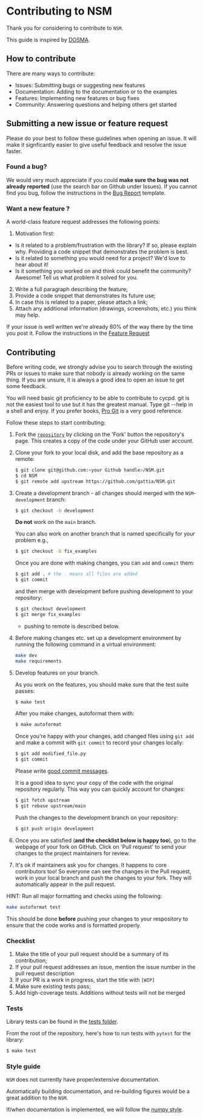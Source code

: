 # Contributing to NSM

Thank you for considering to contribute to `NSM`.

This guide is inspired by [DOSMA](https://github.com/ad13/DOSMA).

## How to contribute
There are many ways to contribute:

* Issues: Submitting bugs or suggesting new features
* Documentation: Adding to the documentation or to the examples 
* Features: Implementing new features or bug fixes
* Community: Answering questions and helping others get started 

## Submitting a new issue or feature request
Please do your best to follow these guidelines when opening an issue. It will make it signficantly easier to give useful feedback and resolve the issue faster.

### Found a bug?
We would very much appreciate if you could **make sure the bug was not already reported** (use the search bar on Github under Issues). If you cannot find you bug, follow the instructions in the [Bug Report](https://github.com/gattia/cycpd/issues/new/choose) template.

### Want a new feature ?

A world-class feature request addresses the following points:

1. Motivation first:
  * Is it related to a problem/frustration with the library? If so, please explain why. Providing a code snippet that demonstrates the problem is best.
  * Is it related to something you would need for a project? We'd love to hear about it!
  * Is it something you worked on and think could benefit the community? Awesome! Tell us what problem it solved for you.
2. Write a full paragraph describing the feature;
3. Provide a code snippet that demonstrates its future use;
4. In case this is related to a paper, please attach a link;
5. Attach any additional information (drawings, screenshots, etc.) you think may help.

If your issue is well written we're already 80% of the way there by the time you post it. Follow the instructions in the [Feature Request](https://github.com/gattia/NSM/issues/new/choose)

## Contributing
Before writing code, we strongly advise you to search through the existing PRs or issues to make sure that nobody is already working on the same thing. If you are unsure, it is always a good idea to open an issue to get some feedback.

You will need basic git proficiency to be able to contribute to cycpd. git is not the easiest tool to use but it has the greatest manual. Type git --help in a shell and enjoy. If you prefer books, [Pro Git](https://git-scm.com/book/en/v2) is a very good reference.

Follow these steps to start contributing:

1. Fork the [`repository`](https://github.com/gattia/NSM) by clicking on the 'Fork' button the repository's page. This creates a copy of the code under your GitHub user account.

2. Clone your fork to your local disk, and add the base repository as a remote:

   ```bash
   $ git clone git@github.com:<your Github handle>/NSM.git
   $ cd NSM
   $ git remote add upstream https://github.com/gattia/NSM.git
   ```

3. Create a development branch - all changes should merged with the `NSM`-`development` branch:

   ```bash
   $ git checkout -b development
   ```

   **Do not** work on the `main` branch.


   You can also work on another branch that is named specifically for your problem e.g., 
   
   ```bash
   $ git checkout -b fix_examples
   ```

   Once you are done with making changes, you can `add` and `commit` them: 

   ```bash
   $ git add . # the . means all files are added
   $ git commit
   ```

   and then merge with development before pushing development to your repository:

   ```bash
   $ git checkout development
   $ git merge fix_examples
   ```

   - pushing to remote is described below. 

4. Before making changes etc. set up a development environment by running the following command in a virtual environment:

    ```bash
    make dev
    make requirements
    ```

5. Develop features on your branch.

    As you work on the features, you should make sure that the test suite passes:

    ```bash
    $ make test
    ```

    After you make changes, autoformat them with:

    ```bash
    $ make autoformat
    ```

   Once you're happy with your changes, add changed files using `git add` and
   make a commit with `git commit` to record your changes locally:

   ```bash
   $ git add modified_file.py
   $ git commit
   ```

   Please write [good commit messages](https://chris.beams.io/posts/git-commit/).

   It is a good idea to sync your copy of the code with the original
   repository regularly. This way you can quickly account for changes:

   ```bash
   $ git fetch upstream
   $ git rebase upstream/main
   ```

   Push the changes to the development branch on your repository:

   ```bash
   $ git push origin development
   ```

6. Once you are satisfied (**and the checklist below is happy too**), go to the
   webpage of your fork on GitHub. Click on 'Pull request' to send your changes
   to the project maintainers for review.

7. It's ok if maintainers ask you for changes. It happens to core contributors
   too! So everyone can see the changes in the Pull request, work in your local
   branch and push the changes to your fork. They will automatically appear in
   the pull request.

HINT: Run all major formatting and checks using the following:

```bash
make autoformat test
```

This should be done **before** pushing your changes to your respository to ensure that the code works and is formatted properly. 

### Checklist

1. Make the title of your pull request should be a summary of its contribution;
2. If your pull request addresses an issue, mention the issue number in
  the pull request description
3. If your PR is a work in progress, start the title with `[WIP]`
4. Make sure existing tests pass;
5. Add high-coverage tests. Additions without tests will not be merged

### Tests

Library tests can be found in the 
[tests folder](https://github.com/gattia/NSM/tree/main/testing).

From the root of the repository, here's how to run tests with `pytest` for the library:

```bash
$ make test
```

### Style guide
`NSM` does not currently have proper/extensive documentation. 

Automatically building documentation, and re-building figures would be a great addition to the `NSM`.

If/when documentation is implemented, we will follow the [numpy style](https://numpydoc.readthedocs.io/en/latest/format.html).